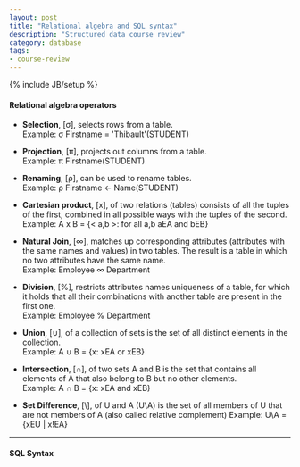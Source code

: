 ```yaml
---
layout: post
title: "Relational algebra and SQL syntax"
description: "Structured data course review"
category: database
tags: 
- course-review
---
```

{% include JB/setup %}

#### Relational algebra operators

* **Selection**, \[σ\], selects rows from a table.  
Example: σ Firstname = 'Thibault'(STUDENT)

* **Projection**, \[π\], projects out columns from a table.  
Example: π Firstname(STUDENT)

* **Renaming**, \[ρ\], can be used to rename tables.  
Example: ρ Firstname <- Name(STUDENT)

* **Cartesian product**, \[x\], of two relations (tables) consists of all the tuples of the
first, combined in all possible ways with the tuples of the second.  
Example: A x B = {< a,b >: for all a,b aEA and bEB}

* **Natural Join**, \[∞\], matches up corresponding attributes (attributes with the same names and values) in two tables.
The result is a table in which no two attributes have the same name.  
Example: Employee ∞ Department
 
* **Division**, \[%\], restricts attributes names uniqueness of a table, for which it holds that
all their combinations with another table are present in the first one.  
Example: Employee % Department

* **Union**, \[∪\], of a collection of sets is the set of all distinct elements in the collection.  
Example: A ∪ B = {x: xEA or xEB}
 
* **Intersection**, \[∩\], of two sets A and B is the set that contains all elements of A that also
belong to B but no other elements.  
Example: A ∩ B = {x: xEA and xEB}

* **Set Difference**, \[\\], of U and A (U\A) is the set of all members of U that are not members
of A (also called relative complement)
Example: U\A = {xEU | x!EA} 

* * *

#### SQL Syntax 

<script src="https://gist.github.com/4586266.js"> </script>